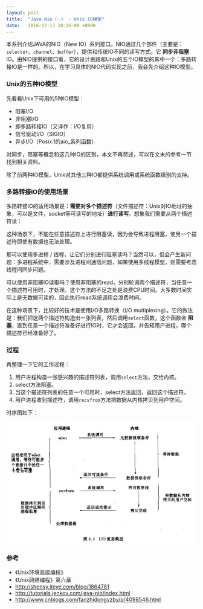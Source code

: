 ```yaml
---
layout: post
title:  "Java Nio（一） - Unix IO模型"
date:   2016-12-17 18:26:00 +0800
---
```


本系列介绍JAVA的NIO（New IO）系列接口。NIO通过几个部件（主要是：`selector`、`channel`、`buffer`），提供和传统IO不同的读写方式。它 **同步非阻塞** IO。由NIO提供的接口看，它的设计思路和Unix的五个IO模型的其中一个：多路转接IO是一样的。所以，在学习具体的NIO代码实现之前，我会先介绍这种IO模型。

### Unix的五种IO模型

先看看Unix下可用的5种IO模型：

- 阻塞I/O
- 非阻塞I/O
- 即多路转接IO（又译作：I/O复用）
- 信号驱动I/O（SIGIO）
- 异步I/O（Posix.1的aio_系列函数）

对同步，阻塞等概念和这几种IO的区别，本文不再赘述，可以在文末的参考一节找到相关资料。

除了前两种IO模型，Unix对其他三种IO都提供系统调用或系统函数级别的支持。

### 多路转接IO的使用场景

多路转接IO的适用场景是：**需要对多个描述符**（文件描述符：Unix对IO地址的抽象，可以是文件，socket等可读写的地址）**进行读写**。想象我们需要从两个描述符读：

这种场景下，不能在任意描述符上进行阻塞读，因为会导致进程阻塞，使另一个描述符即使有数据也无法处理。

那可以使用多进程 / 线程，让它们分别进行阻塞读吗？当然可以，但会产生新问题：多进程系统中，需要涉及进程间通信问题，如果使用多线程模型，则需要考虑线程间同步问题。

可以使用非阻塞IO读取吗？使用非阻塞的read，分别轮询两个描述符，当任意一个描述符可用时，才处理。这个方法的不足之处是浪费CPU时间。大多数时间实际上是无数据可读的，因此执行read系统调用会浪费时间。

在这种场景下，比较好的技术是使用I/O多路转换（I/O multiplexing）。它的做法是：我们把这两个描述符构造出一张列表，然后调用`select`函数，这个函数会 **阻塞**，直到任意一个描述符准备好进行IO时，它才会返回，并告知用户进程，哪个描述符已经准备好了。

### 过程

再整理一下它的工作过程：

1. 用户进程构造一张感兴趣的描述符列表，调用`select`方法，交给内核。
2. select方法阻塞。
3. 当这个描述符列表的任意一个可用时，select方法返回，返回这个描述符。
4. 用户进程收到描述符，调用`recvfrom`方法把数据从内核拷贝到用户空间。

时序图如下：

![Alt](/images/nio(1).png)

### 参考

- 《Unix环境高级编程》
- 《Unix网络编程》第六章
- http://shensy.iteye.com/blog/1864781
- http://tutorials.jenkov.com/java-nio/index.html
- http://www.cnblogs.com/fanzhidongyzby/p/4098546.html
